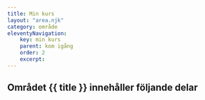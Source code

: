 ```yaml
---
title: Min kurs
layout: "area.njk"
category: område
eleventyNavigation:
    key: min kurs
    parent: kom igång
    order: 2
    excerpt: 
---
```

## Området {{ title }} innehåller följande delar
